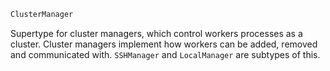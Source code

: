 ```julia
ClusterManager
```

Supertype for cluster managers, which control workers processes as a cluster. Cluster managers implement how workers can be added, removed and communicated with. `SSHManager` and `LocalManager` are subtypes of this.
